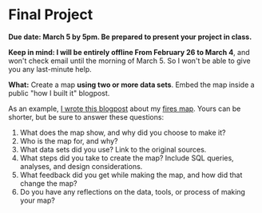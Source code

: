 # Final Project

**Due date: March 5 by 5pm. Be prepared to present your project in class.**

**Keep in mind:  I will be entirely offline From February 26 to March 4**, and won't check email until the morning of March 5. So I won't be able to give you any last-minute help.

**What:** Create a map **using two or more data sets**. Embed the map inside a public "how I built it" blogpost.

As an example, [I wrote this blogpost](https://blog.mapbox.com/santa-rosa-fire-map-how-i-built-it-ef2483f5b92e) about my [fires map](https://robinkraft.github.io/norcal-fires-imagery/compare.html). Yours can be shorter, but be sure to answer these questions:

1. What does the map show, and why did you choose to make it?
2. Who is the map for, and why?
3. What data sets did you use? Link to the original sources.
4. What steps did you take to create the map? Include SQL queries, analyses, and design considerations.
5. What feedback did you get while making the map, and how did that change the map?
6. Do you have any reflections on the data, tools, or process of making your map?
